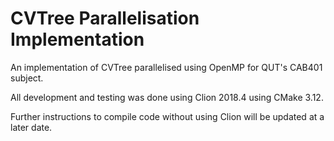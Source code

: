 # CVTree Parallelisation Implementation
An implementation of CVTree parallelised using OpenMP for QUT's CAB401 subject.

All development and testing was done using Clion 2018.4 using CMake 3.12.

Further instructions to compile code without using Clion will be updated at a later date.
